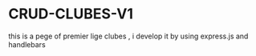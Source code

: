 # CRUD-CLUBES-V1
 this is a pege of premier lige clubes , i develop it by using express.js and handlebars
